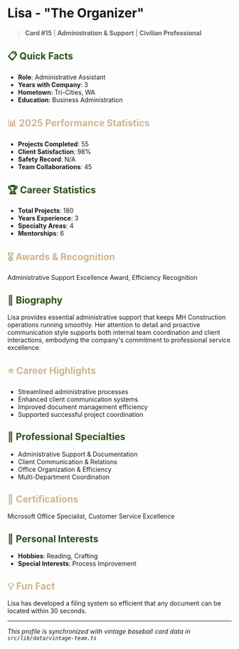 # Lisa - "The Organizer"

> **Card #15** | **Administration & Support** | **Civilian Professional**

## <span style="color: #2D5016;">📋 Quick Facts</span>

- **Role**: Administrative Assistant
- **Years with Company**: 3
- **Hometown**: Tri-Cities, WA
- **Education**: Business Administration

## <span style="color: #D2B48C;">📊 2025 Performance Statistics</span>

- **Projects Completed**: 55
- **Client Satisfaction**: 98%
- **Safety Record**: N/A
- **Team Collaborations**: 45

## <span style="color: #2D5016;">🏆 Career Statistics</span>

- **Total Projects**: 180
- **Years Experience**: 3
- **Specialty Areas**: 4
- **Mentorships**: 6

## <span style="color: #D2B48C;">🎖️ Awards & Recognition</span>

Administrative Support Excellence Award, Efficiency Recognition

## <span style="color: #2D5016;">👤 Biography</span>

Lisa provides essential administrative support that keeps MH Construction operations running smoothly. Her attention to detail and proactive communication style supports both internal team coordination and client interactions, embodying the company's commitment to professional service excellence.

## <span style="color: #D2B48C;">⭐ Career Highlights</span>

- Streamlined administrative processes
- Enhanced client communication systems
- Improved document management efficiency
- Supported successful project coordination

## <span style="color: #2D5016;">🔧 Professional Specialties</span>

- Administrative Support & Documentation
- Client Communication & Relations
- Office Organization & Efficiency
- Multi-Department Coordination

## <span style="color: #D2B48C;">📜 Certifications</span>

Microsoft Office Specialist, Customer Service Excellence

## <span style="color: #2D5016;">🎯 Personal Interests</span>

- **Hobbies**: Reading, Crafting
- **Special Interests**: Process Improvement

## <span style="color: #D2B48C;">💡 Fun Fact</span>

Lisa has developed a filing system so efficient that any document can be located within 30 seconds.

---

*This profile is synchronized with vintage baseball card data in `src/lib/data/vintage-team.ts`*
